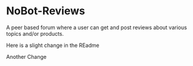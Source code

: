 # NoBot-Reviews
A peer based forum where a user can get and post reviews about various topics and/or products.



Here is a slight change in the REadme

Another Change
